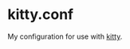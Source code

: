 # kitty.conf

My configuration for use with [kitty](https://sw.kovidgoyal.net/kitty/).

[//]: # (README.md ends here)
